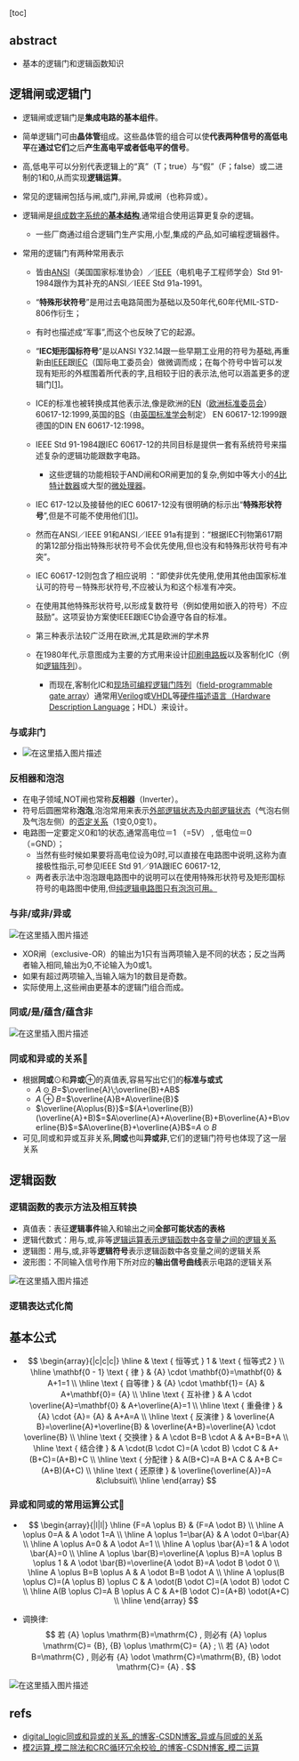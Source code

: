 [toc]



## abstract

- 基本的逻辑门和逻辑函数知识



##   逻辑闸或逻辑门

- 逻辑闸或逻辑门是**集成电路的基本组件**。
- 简单逻辑门可由**晶体管**组成。这些晶体管的组合可以使**代表两种信号的高低电平**在**通过它们**之后**产生高电平或者低电平的信号**。
- 高,低电平可以分别代表逻辑上的“真”（T；true）与“假”（F；false）或二进制的1和0,从而实现**逻辑运算**。
- 常见的逻辑闸包括与闸,或门,非闸,异或闸（也称异或）。

- 逻辑闸是<u>组成数字系统的**基本结构**</u>,通常组合使用运算更复杂的逻辑。

  - 一些厂商通过组合逻辑门生产实用,小型,集成的产品,如可编程逻辑器件。

- 常用的逻辑门有两种常用表示

  - 皆由[ANSI](https://zh.wikipedia.org/wiki/美國國家標準協會)（美国国家标准协会）／[IEEE](https://zh.wikipedia.org/wiki/Institute_of_Electrical_and_Electronics_Engineers)（电机电子工程师学会）Std 91-1984跟作为其补充的ANSI／IEEE Std 91a-1991。
  - “**特殊形状符号**”是用过去电路简图为基础以及50年代,60年代MIL-STD-806作衍生；
  - 有时也描述成“军事”,而这个也反映了它的起源。
  - “**IEC矩形国标符号**”是以ANSI Y32.14跟一些早期工业用的符号为基础,再重新由[IEEE](https://zh.wikipedia.org/wiki/Institute_of_Electrical_and_Electronics_Engineers)跟[IEC](https://zh.wikipedia.org/wiki/International_Electrotechnical_Commission)（国际电工委员会）做微调而成；在每个符号中皆可以发现有矩形的外框围着所代表的字,且相较于旧的表示法,他可以涵盖更多的逻辑门[[1\]](https://zh.wikipedia.org/zh-cn/邏輯閘#cite_note-sdyz001a-1)。
  - ICE的标准也被转换成其他表示法,像是欧洲的[EN](https://zh.wikipedia.org/wiki/歐洲標準委員會)（[欧洲标准委员会](https://zh.wikipedia.org/wiki/歐洲標準委員會)）60617-12:1999,英国的[BS](https://zh.wikipedia.org/w/index.php?title=英國標準學會&action=edit&redlink=1)（由[英国标准学会](https://zh.wikipedia.org/w/index.php?title=英國標準學會&action=edit&redlink=1)制定） EN 60617-12:1999跟德国的DIN EN 60617-12:1998。

  - IEEE Std 91-1984跟IEC 60617-12的共同目标是提供一套有系统符号来描述复杂的逻辑功能跟数字电路。
    - 这些逻辑的功能相较于AND闸和OR闸更加的复杂,例如中等大小的[4比特计数器](https://zh.wikipedia.org/w/index.php?title=4位元計數器&action=edit&redlink=1)或大型的[微处理器](https://zh.wikipedia.org/wiki/微處理器)。

  - IEC 617-12以及接替他的IEC 60617-12没有很明确的标示出“**特殊形状符号**”,但是不可能不使用他们[[1\]](https://zh.wikipedia.org/zh-cn/邏輯閘#cite_note-sdyz001a-1)。
  - 然而在ANSI／IEEE 91和ANSI／IEEE 91a有提到：“根据IEC刊物第617期的第12部分指出特殊形状符号不会优先使用,但也没有和特殊形状符号有冲突”。
  - IEC 60617-12则包含了相应说明 ：“即使非优先使用,使用其他由国家标准认可的符号－特殊形状符号,不应被认为和这个标准有冲突。
  - 在使用其他特殊形状符号,以形成复数符号（例如使用如嵌入的符号）不应鼓励”。这项妥协方案使IEEE跟IEC协会遵守各自的标准。

  - 第三种表示法较广泛用在欧洲,尤其是欧洲的学术界 

  - 在1980年代,示意图成为主要的方式用来设计[印刷电路板](https://zh.wikipedia.org/wiki/印刷電路板)以及客制化IC（例如[逻辑阵列](https://zh.wikipedia.org/w/index.php?title=Gate_array&action=edit&redlink=1)）。
    - 而现在,客制化IC和[现场可编程逻辑门阵列](https://zh.wikipedia.org/wiki/现场可编程逻辑门阵列)（[field-programmable gate array](https://zh.wikipedia.org/wiki/现场可编程逻辑门阵列)）通常用[Verilog](https://zh.wikipedia.org/wiki/Verilog)或[VHDL](https://zh.wikipedia.org/wiki/VHDL)等[硬件描述语言（](https://zh.wikipedia.org/wiki/硬件描述语言)[Hardware Description Language](https://zh.wikipedia.org/wiki/硬件描述语言)；HDL）来设计。

### 与或非门

- ![在这里插入图片描述](https://img-blog.csdnimg.cn/8a1e92f4de394691b46243b3c6a612e7.png)


### 反相器和泡泡

- 在电子领域,NOT闸也常称**反相器**（Inverter）。
- 符号后圆圈常称**泡泡**,泡泡常用来表示<u>外部逻辑状态及内部逻辑状态</u>（气泡右侧及气泡左侧）的<u>否定关系</u>（1变0,0变1）。
- 电路图一定要定义0和1的状态,通常高电位＝1 （=5V） , 低电位＝0（=GND）；
  - 当然有些时候如果要将高电位设为0时,可以直接在电路图中说明,这称为直接极性指示,可参见IEEE Std 91／91A跟IEC 60617-12,
  - 两者表示法中泡泡跟电路图中的说明可以在使用特殊形状符号及矩形国标符号的电路图中使用,但<u>纯逻辑电路图只有泡泡可用。</u>

### 与非/或非/异或

![在这里插入图片描述](https://img-blog.csdnimg.cn/443fc801779c49fc9eb1004fb0e58aa4.png)

- XOR闸（exclusive-OR）的输出为1只有当两项输入是不同的状态；反之当两者输入相同,输出为0,不论输入为0或1。
- 如果有超过两项输入,当输入端为1的数目是奇数。
- 实际使用上,这些闸由更基本的逻辑门组合而成。

### 同或/是/蕴含/蕴含非

![在这里插入图片描述](https://img-blog.csdnimg.cn/71db53f2f56a49b09a74f599d0eea6c0.png)

### 同或和异或的关系👺

- 根据**同或**$\odot$和**异或**$\oplus$的真值表,容易写出它们的**标准与或式**
  - $A\odot{B}$=$\overline{A}\;\overline{B}+AB$
  - $A\oplus{B}$=$\overline{A}B+A\overline{B}$
  - $\overline{A\oplus{B}}$=$(A+\overline{B})(\overline{A}+B)$=$A\overline{A}+A\overline{B}+B\overline{A}+B\overline{B}$=$A\overline{B}+\overline{A}B$=$A\odot{B}$
- 可见,同或和异或互非关系,**同或**也叫**异或非**,它们的逻辑门符号也体现了这一层关系

## 逻辑函数

### 逻辑函数的表示方法及相互转换

- 真值表：表征**逻辑事件**输入和输出之间**全部可能状态的表格**  
- 逻辑代数式：用与,或,非等<u>逻辑运算表示逻辑函数中各变量之间的逻辑关系</u>
- 逻辑图：用与,或,非等**逻辑符号**表示逻辑函数中各变量之间的逻辑关系
- 波形图：不同输入信号作用下所对应的**输出信号曲线**表示电路的逻辑关系

![在这里插入图片描述](https://img-blog.csdnimg.cn/ff70a0848344497093f272b4ca99fce7.png)



### 逻辑表达式化简

## 基本公式

- $$
  \begin{array}{|c|c|c|}
      \hline & \text { 恒等式 } 1 & \text { 恒等式2 } \\
      \hline \mathbf{0 - 1} \text { 律 } &   {A} \cdot \mathbf{0}=\mathbf{0} & A+1=1 \\
      \hline \text { 自等律 } &   {A} \cdot \mathbf{1}=  {A} & A+\mathbf{0}=  {A} \\
      \hline \text { 互补律 } & A \cdot \overline{A}=\mathbf{0} & A+\overline{A}=1 \\
      \hline \text { 重叠律 } &   {A} \cdot   {A}=  {A} & A+A=A \\
      \hline \text { 反演律 } & \overline{A B}=\overline{A}+\overline{B} 
      & \overline{A+B}=\overline{A} \cdot \overline{B} \\
      \hline \text { 交换律 } & A \cdot B=B \cdot A & A+B=B+A \\
      \hline \text { 结合律 } & A \cdot(B \cdot C)=(A \cdot B) \cdot C & A+(B+C)=(A+B)+C \\
      \hline \text { 分配律 } & A(B+C)=A B+A C & A+B C=(A+B)(A+C) \\
      \hline \text { 还原律 } & \overline{\overline{A}}=A &\clubsuit\\
      \hline
  \end{array}
  $$



### 异或和同或的常用运算公式👺

- $$
  \begin{array}{|l|l|}
  \hline   {F=A \oplus B} &   {F=A \odot B} \\
  \hline A \oplus 0=A & A \odot 1=A \\
  \hline A \oplus 1=\bar{A} & A \odot 0=\bar{A} \\
  \hline A \oplus A=0 & A \odot A=1 \\
  \hline A \oplus \bar{A}=1 & A \odot \bar{A}=0 \\
  \hline A \oplus \bar{B}=\overline{A \oplus B}=A \oplus B \oplus 1 & A \odot \bar{B}=\overline{A \odot B}=A \odot B \odot 0 \\
  \hline A \oplus B=B \oplus A & A \odot B=B \odot A \\
  \hline A \oplus(B \oplus C)=(A \oplus B) \oplus C & A \odot(B \odot C)=(A \odot B) \odot C \\
  \hline A(B \oplus C)=A B \oplus A C & A+(B \odot C)=(A+B) \odot(A+C) \\
  \hline
  \end{array}
  $$

- 调换律: 
  $$
  若   {A} \oplus \mathrm{B}=\mathrm{C} , 则必有   {A} \oplus \mathrm{C}= {B},  {B} \oplus \mathrm{C}= {A} ; 
  \\
  若   {A} \odot B=\mathrm{C} , 则必有   {A} \odot \mathrm{C}=\mathrm{B},  {B} \odot \mathrm{C}= {A} .
  $$



![在这里插入图片描述](https://img-blog.csdnimg.cn/922b163cab5b480992a37130f9dbd1b0.png)





## refs

- [digital_logic同或和异或的关系_的博客-CSDN博客_异或与同或的关系](https://blog.csdn.net//article/details/110400488?ops_request_misc=%7B%22request%5Fid%22%3A%22166934292516782425125409%22%2C%22scm%22%3A%2220140713.130102334.pc%5Fall.%22%7D&request_id=166934292516782425125409&biz_id=0&utm_medium=distribute.pc_search_result.none-task-blog-2~all~first_rank_ecpm_v1~rank_v31_ecpm-1-110400488-null-null.142^v66^control,201^v3^add_ask,213^v2^t3_control2&utm_term=异或&spm=1018.2226.3001.4187)
- [模2运算_模二除法和CRC循环冗余校验_的博客-CSDN博客_模二运算](https://blog.csdn.net//article/details/120816332?ops_request_misc=%7B%22request%5Fid%22%3A%22166934292516782425125409%22%2C%22scm%22%3A%2220140713.130102334.pc%5Fall.%22%7D&request_id=166934292516782425125409&biz_id=0&utm_medium=distribute.pc_search_result.none-task-blog-2~all~first_rank_ecpm_v1~rank_v31_ecpm-2-120816332-null-null.142^v66^control,201^v3^add_ask,213^v2^t3_control2&utm_term=异或&spm=1018.2226.3001.4187)

